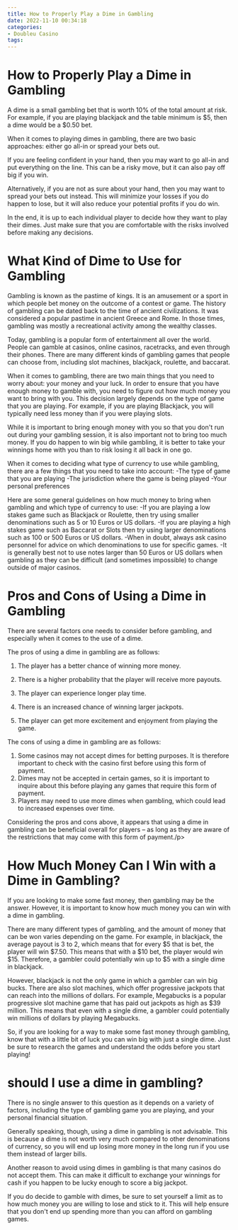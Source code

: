 ```yaml
---
title: How to Properly Play a Dime in Gambling 
date: 2022-11-10 00:34:18
categories:
- Doubleu Casino
tags:
---
```



#  How to Properly Play a Dime in Gambling 

A dime is a small gambling bet that is worth 10% of the total amount at risk. For example, if you are playing blackjack and the table minimum is $5, then a dime would be a $0.50 bet.

When it comes to playing dimes in gambling, there are two basic approaches: either go all-in or spread your bets out.

If you are feeling confident in your hand, then you may want to go all-in and put everything on the line. This can be a risky move, but it can also pay off big if you win.

Alternatively, if you are not as sure about your hand, then you may want to spread your bets out instead. This will minimize your losses if you do happen to lose, but it will also reduce your potential profits if you do win.

In the end, it is up to each individual player to decide how they want to play their dimes. Just make sure that you are comfortable with the risks involved before making any decisions.

#  What Kind of Dime to Use for Gambling 

Gambling is known as the pastime of kings. It is an amusement or a sport in which people bet money on the outcome of a contest or game. The history of gambling can be dated back to the time of ancient civilizations. It was considered a popular pastime in ancient Greece and Rome. In those times, gambling was mostly a recreational activity among the wealthy classes.

Today, gambling is a popular form of entertainment all over the world. People can gamble at casinos, online casinos, racetracks, and even through their phones. There are many different kinds of gambling games that people can choose from, including slot machines, blackjack, roulette, and baccarat.

When it comes to gambling, there are two main things that you need to worry about: your money and your luck. In order to ensure that you have enough money to gamble with, you need to figure out how much money you want to bring with you. This decision largely depends on the type of game that you are playing. For example, if you are playing Blackjack, you will typically need less money than if you were playing slots.

While it is important to bring enough money with you so that you don't run out during your gambling session, it is also important not to bring too much money. If you do happen to win big while gambling, it is better to take your winnings home with you than to risk losing it all back in one go.

When it comes to deciding what type of currency to use while gambling, there are a few things that you need to take into account: 
-The type of game that you are playing 
-The jurisdiction where the game is being played 
-Your personal preferences 

Here are some general guidelines on how much money to bring when gambling and which type of currency to use: 
-If you are playing a low stakes game such as Blackjack or Roulette, then try using smaller denominations such as 5 or 10 Euros or US dollars. 
-If you are playing a high stakes game such as Baccarat or Slots then try using larger denominations such as 100 or 500 Euros or US dollars. 
-When in doubt, always ask casino personnel for advice on which denominations to use for specific games. 
-It is generally best not to use notes larger than 50 Euros or US dollars when gambling as they can be difficult (and sometimes impossible) to change outside of major casinos.

#  Pros and Cons of Using a Dime in Gambling 

There are several factors one needs to consider before gambling, and especially when it comes to the use of a dime.

The pros of using a dime in gambling are as follows:

1. The player has a better chance of winning more money.

2. There is a higher probability that the player will receive more payouts.

3. The player can experience longer play time.

4. There is an increased chance of winning larger jackpots.

5. The player can get more excitement and enjoyment from playing the game.

The cons of using a dime in gambling are as follows:

1. Some casinos may not accept dimes for betting purposes. It is therefore important to check with the casino first before using this form of payment. 
2. Dimes may not be accepted in certain games, so it is important to inquire about this before playing any games that require this form of payment. 
3. Players may need to use more dimes when gambling, which could lead to increased expenses over time. 

 Considering the pros and cons above, it appears that using a dime in gambling can be beneficial overall for players – as long as they are aware of the restrictions that may come with this form of payment./p>

#  How Much Money Can I Win with a Dime in Gambling? 

If you are looking to make some fast money, then gambling may be the answer. However, it is important to know how much money you can win with a dime in gambling. 

There are many different types of gambling, and the amount of money that can be won varies depending on the game. For example, in blackjack, the average payout is 3 to 2, which means that for every $5 that is bet, the player will win $7.50. This means that with a $10 bet, the player would win $15. Therefore, a gambler could potentially win up to $5 with a single dime in blackjack. 

However, blackjack is not the only game in which a gambler can win big bucks. There are also slot machines, which offer progressive jackpots that can reach into the millions of dollars. For example, Megabucks is a popular progressive slot machine game that has paid out jackpots as high as $39 million. This means that even with a single dime, a gambler could potentially win millions of dollars by playing Megabucks. 

So, if you are looking for a way to make some fast money through gambling, know that with a little bit of luck you can win big with just a single dime. Just be sure to research the games and understand the odds before you start playing!

#  should I use a dime in gambling?

There is no single answer to this question as it depends on a variety of factors, including the type of gambling game you are playing, and your personal financial situation.

Generally speaking, though, using a dime in gambling is not advisable. This is because a dime is not worth very much compared to other denominations of currency, so you will end up losing more money in the long run if you use them instead of larger bills.

Another reason to avoid using dimes in gambling is that many casinos do not accept them. This can make it difficult to exchange your winnings for cash if you happen to be lucky enough to score a big jackpot.

If you do decide to gamble with dimes, be sure to set yourself a limit as to how much money you are willing to lose and stick to it. This will help ensure that you don't end up spending more than you can afford on gambling games.